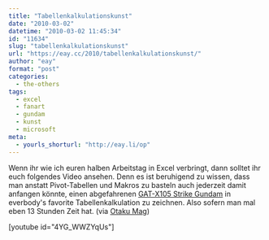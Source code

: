 ```yaml
---
title: "Tabellenkalkulationskunst"
date: "2010-03-02"
datetime: "2010-03-02 11:45:34"
id: "11634"
slug: "tabellenkalkulationskunst"
url: "https://eay.cc/2010/tabellenkalkulationskunst/"
author: "eay"
format: "post"
categories:
  - the-others
tags:
  - excel
  - fanart
  - gundam
  - kunst
  - microsoft
meta:
  - yourls_shorturl: "http://eay.li/op"
---
```


Wenn ihr wie ich euren halben Arbeitstag in Excel verbringt, dann solltet ihr euch folgendes Video ansehen. Denn es ist beruhigend zu wissen, dass man anstatt Pivot-Tabellen und Makros zu basteln auch jederzeit damit anfangen könnte, einen abgefahrenen [GAT-X105 Strike Gundam](http://gundam.wikia.com/wiki/GAT-X105_Strike) in everbody's favorite Tabellenkalkulation zu zeichnen. Also sofern man mal eben 13 Stunden Zeit hat. (via [Otaku Mag](http://blog.otakumag.com/post/413193651/drawing-in-microsoft-excel-gat-x105-strike))

\[youtube id="4YG\_WWZYqUs"\]
